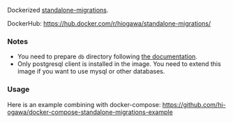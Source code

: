 Dockerized [standalone-migrations](https://github.com/thuss/standalone-migrations).

DockerHub: https://hub.docker.com/r/hiogawa/standalone-migrations/

### Notes

- You need to prepare `db` directory following [the documentation](https://github.com/thuss/standalone-migrations).
- Only postgresql client is installed in the image. You need to extend this image if you want to use mysql or other databases.

### Usage

Here is an example combining with docker-compose: https://github.com/hi-ogawa/docker-compose-standalone-migrations-example
